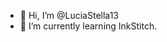 - 👋 Hi, I’m @LuciaStella13
- 🌱 I’m currently learning InkStitch.

<!---
LuciaStella13/LuciaStella13 is a ✨ special ✨ repository because its `README.md` (this file) appears on your GitHub profile.
You can click the Preview link to take a look at your changes.
--->
